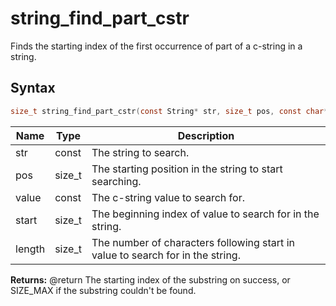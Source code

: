 # string_find_part_cstr

Finds the starting index of the first occurrence of part of a c-string in a string.

## Syntax

```c
size_t string_find_part_cstr(const String* str, size_t pos, const char* value, size_t start, size_t length);
```

| Name | Type | Description |
| --- | --- | --- |
| str | const | The string to search. |
| pos | size_t | The starting position in the string to start searching. |
| value | const | The c-string value to search for. |
| start | size_t | The beginning index of value to search for in the string. |
| length | size_t | The number of characters following start in value to search for in the string. |

**Returns:** @return The starting index of the substring on success, or SIZE_MAX if the substring couldn't be found.

